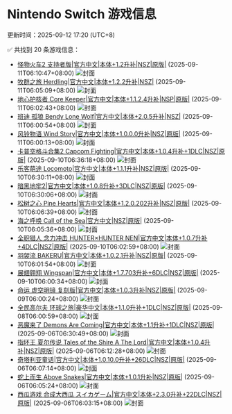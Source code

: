 # Nintendo Switch 游戏信息
更新时间：2025-09-12 17:20 (UTC+8)

✅ 共找到 20 条游戏信息：

- [怪物火车2 支持者版|官方中文|本体+1.2升补|NSZ|原版|](https://www.gamer520.com/93184.html) (2025-09-11T06:10:47+08:00)
  ![封面](https://s1.imagehub.cc/images/2025/05/22/a41051caaa6604d8b4e7fbc37c1db557.jpg)
- [牧群之旅 Herdling|官方中文|本体+1.2.2升补|NSZ|](https://www.gamer520.com/97859.html) (2025-09-11T06:05:09+08:00)
  ![封面](https://assets.nintendo.com/image/upload/ar_16:9,c_lpad,w_1240/b_white/f_auto/q_auto/ncom/software/switch/70010000083926/84a01d075a7d4c6ab462c193593e57e43d22eb7ebdb0f23cb18e7e5c75071c9c)
- [地心护核者 Core Keeper|官方中文|本体+1.1.2.4升补|NSP|原版|](https://www.gamer520.com/83617.html) (2025-09-11T06:02:43+08:00)
  ![封面](https://shared.cdn.queniuqe.com/store_item_assets/steam/apps/1621690/capsule_616x353_schinese.jpg?t=1698224563)
- [班迪 孤狼 Bendy Lone Wolf|官方中文|本体+2.0.5升补|NSZ|](https://www.gamer520.com/97987.html) (2025-09-11T06:00:54+08:00)
  ![封面](https://shared.cdn.queniuqe.com/store_item_assets/steam/apps/3232610/2d064eabcb173b9ee511c15b4ef01c4e00aa8092/capsule_616x353.jpg?t=1755277206)
- [风铃物语 Wind Story|官方中文|本体+1.0.0.0升补|NSZ|原版|](https://www.gamer520.com/91247.html) (2025-09-11T06:00:13+08:00)
  ![封面](https://shared.cdn.queniuqe.com/store_item_assets/steam/apps/3029500/capsule_616x353_schinese.jpg?t=1744117903)
- [卡普空格斗合集2 Capcom Fighting|官方中文|本体+1.0.4升补+1DLC|NSZ|原版|](https://www.gamer520.com/92879.html) (2025-09-10T06:36:18+08:00)
  ![封面](https://shared.cdn.queniuqe.com/store_item_assets/steam/apps/2400430/capsule_616x353.jpg?t=1738730817)
- [乐客萌途 Locomoto|官方中文|本体+1.1.1升补|NSZ|原版|](https://www.gamer520.com/95374.html) (2025-09-10T06:30:11+08:00)
  ![封面](https://shared.cdn.queniuqe.com/store_item_assets/steam/apps/2328650/6047a35ec00b5fe74d64b99fa8f861a31d54b870/capsule_616x353.jpg?t=1744196721)
- [暗黑地牢2|官方中文|本体+1.0.8升补+3DLC|NSZ|原版|](https://www.gamer520.com/79347.html) (2025-09-10T06:30:06+08:00)
  ![封面](https://shared.cdn.queniuqe.com/store_item_assets/steam/apps/2598510/capsule_616x353.jpg?t=1702316165)
- [松树之心 Pine Hearts|官方中文|本体+1.2.0.202升补|NSZ|原版|](https://www.gamer520.com/77113.html) (2025-09-10T06:06:39+08:00)
  ![封面](https://shared.cdn.queniuqe.com/store_item_assets/steam/apps/1781010/capsule_616x353.jpg?t=1716476411)
- [海之呼唤 Call of the Sea|官方中文|NSZ|原版|](https://www.gamer520.com/99154.html) (2025-09-10T06:05:36+08:00)
  ![封面](https://img-eshop.cdn.nintendo.net/i/de21b1de73e3c56ff904a4c42cc8ff7d9bfcf118fe412ee2fe7254eec81ba4d9.jpg?w=1000)
- [全职猎人 念力冲击 HUNTER×HUNTER NEN|官方中文|本体+1.0.7升补+4DLC|NSZ|原版|](https://www.gamer520.com/96327.html) (2025-09-10T06:02:59+08:00)
  ![封面](https://shared.cdn.queniuqe.com/store_item_assets/steam/apps/2456420/capsule_616x353.jpg?t=1750993372)
- [羽袈流 BAKERU|官方中文|本体+1.0.2.1升补|NSZ|原版|](https://www.gamer520.com/81648.html) (2025-09-10T06:01:54+08:00)
  ![封面](https://shared.cdn.queniuqe.com/store_item_assets/steam/apps/2969380/capsule_616x353_schinese.jpg?t=1725350024)
- [展翅翱翔 Wingspan|官方中文|本体+1.7.703升补+6DLC|NSZ|原版|](https://www.gamer520.com/8935.html) (2025-09-10T06:00:34+08:00)
  ![封面](https://shared.cdn.queniuqe.com/store_item_assets/steam/apps/1962870/capsule_616x353.jpg?t=1702403167)
- [命运 虚空明镜 复刻版|官方中文|本体+1.0.3升补|NSZ|原版|](https://www.gamer520.com/97430.html) (2025-09-09T06:00:24+08:00)
  ![封面](https://assets.nintendo.com/image/upload/ar_16:9,c_lpad,w_1240/b_white/f_auto/q_auto/ncom/software/switch/70010000093320/27c6d97cfbf0129b0f75cb52748cf4f1ec028bf97b655c45f59c9d4c66bc33ac)
- [全民高尔夫 环球之旅|豪华中文|本体+1.1.0升补+1DLC|NSZ|原版|](https://www.gamer520.com/99065.html) (2025-09-08T06:00:59+08:00)
  ![封面](https://s1.imagehub.cc/images/2025/09/05/e0949a857769b6bb508e2b188cb7285d.jpg)
- [恶魔来了 Demons Are Coming|官方中文|本体+1.1升补+1DLC|NSZ|原版|](https://www.gamer520.com/99007.html) (2025-09-06T06:30:49+08:00)
  ![封面](https://img-eshop.cdn.nintendo.net/i/3d01ab173d270ccc40ea44b844ba29ccbc6a2d985849893e371e71ea14615247.jpg?w=1000)
- [指环王 夏尔传说 Tales of the Shire A The Lord|官方中文|本体+1.0.4升补|NSZ|原版|](https://www.gamer520.com/97041.html) (2025-09-06T06:12:28+08:00)
  ![封面](https://shared.cdn.queniuqe.com/store_item_assets/steam/apps/2016460/capsule_616x353.jpg?t=1753804161)
- [奇塔利亚童话|官方中文|本体+1.0.10.0升补+26DLC|NSZ|原版|](https://www.gamer520.com/21847.html) (2025-09-06T06:07:14+08:00)
  ![封面](https://s1.imagehub.cc/images/2025/07/05/a02c8e138d52d8799c6622c0306a61eb.jpg)
- [蛇上而生 Above Snakes|官方中文|本体+1.0.1升补|NSZ|原版|](https://www.gamer520.com/98841.html) (2025-09-06T06:05:24+08:00)
  ![封面](https://ig.freer.blog/2023/09/18/be93daa2c8a51.jpg)
- [西瓜游戏 合成大西瓜 スイカゲーム|官方中文|本体+2.3.0升补+22DLC|NSZ|原版|](https://www.gamer520.com/66897.html) (2025-09-06T06:03:15+08:00)
  ![封面](https://ig.freer.blog/2023/10/29/b9dc2092d7262.jpg)
